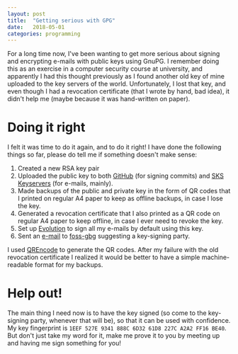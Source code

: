 ```yaml
---
layout: post
title:  "Getting serious with GPG"
date:   2018-05-01
categories: programming
---
```


For a long time now, I've been wanting to get more serious about signing and encrypting e-mails with
public keys using GnuPG. I remember doing this as an exercise in a computer security course at
university, and apparently I had this thought previously as I found another old key of mine uploaded
to the key servers of the world. Unfortunately, I lost that key, and even though I had a revocation
certificate (that I wrote by hand, bad idea), it didn't help me (maybe because it was hand-written
on paper).

# Doing it right

I felt it was time to do it again, and to do it right! I have done the following things so far,
please do tell me if something doesn't make sense:

1. Created a new RSA key pair
2. Uploaded the public key to both [GitHub](https://help.github.com/articles/adding-a-new-gpg-key-to-your-github-account/) (for signing commits) and [SKS Keyservers](hkp://pool.sks-keyservers.net) (for e-mails, mainly).
3. Made backups of the public and private key in the form of QR codes that I printed on regular A4
   paper to keep as offline backups, in case I lose the key.
4. Generated a revocation certificate that I also printed as a QR code on regular A4 paper to keep
   offline, in case I ever need to revoke the key.
5. Set up [Evolution](https://en.wikipedia.org/wiki/Evolution_(software)) to sign all my e-mails by
   default using this key.
6. Sent an [e-mail](http://lists.pelagicore.com/pipermail/foss-gbg/2018-April/000419.html) to [foss-gbg](http://foss-gbg.se/) suggesting a key-signing party.

I used [QREncode](https://fukuchi.org/works/qrencode/) to generate the QR codes. After my failure
with the old revocation certificate I realized it would be better to have a simple machine-readable
format for my backups.

# Help out!
The main thing I need now is to have the key signed (so come to the key-signing party, whenever that
will be), so that it can be used with confidence. My key fingerprint is
`1EEF 527E 9341 888C 6D32 61D8 227C A2A2 FF16 BE40`. But don't just take my word for it, make me
prove it to you by meeting up and having me sign something for you!
